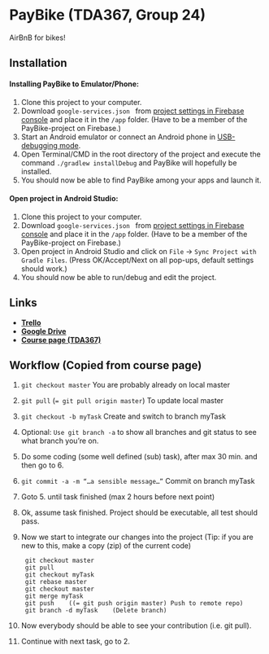 # PayBike (TDA367, Group 24)
AirBnB for bikes!
## Installation

#### Installing PayBike to Emulator/Phone:
1. Clone this project to your computer.
2. Download ```google-services.json ``` from [project settings in Firebase console](https://console.firebase.google.com/project/paybike-f5a13/settings/general/android:tda367.paybike) and place it in the ```/app``` folder. (Have to be a member of the PayBike-project on Firebase.)
3. Start an Android emulator or connect an Android phone in [USB-debugging mode](https://developer.android.com/studio/run/device).
4. Open Terminal/CMD in the root directory of the project and execute the command ```./gradlew installDebug``` and PayBike will hopefully be installed.
5. You should now be able to find PayBike among your apps and launch it.

#### Open project in Android Studio:
1. Clone this project to your computer.
2. Download ```google-services.json ``` from [project settings in Firebase console](https://console.firebase.google.com/project/paybike-f5a13/settings/general/android:tda367.paybike) and place it in the ```/app``` folder. (Have to be a member of the PayBike-project on Firebase.)
3. Open project in Android Studio and click on ```File``` &rarr; ```Sync Project with Gradle Files```. (Press OK/Accept/Next on all pop-ups, default settings should work.)
4. You should now be able to run/debug and edit the project.
## Links
* [**Trello**](https://trello.com/b/hgos5Guu/eda367-payride)
* [**Google Drive**](https://drive.google.com/drive/folders/1UGm1TVGUnyhd5HZt6wGgRpqhehPjBxv0)
* [**Course page (TDA367)**](http://www.cse.chalmers.se/edu/course/tda367/)
## Workflow (Copied from course page)
1. ```git checkout master``` You are probably already on local master
2. ```git pull``` (```= git pull origin master```) To update local master
3. ```git checkout -b myTask``` Create and switch to branch myTask
4. Optional: ```Use git branch -a``` to show all branches and git status to see what branch you’re on.
5. Do some coding (some well defined (sub) task), after max 30 min. and then go to 6.
6. ```git commit -a -m “…a sensible message…”``` Commit on branch myTask
7. Goto 5. until task finished (max 2 hours before next point)
8. Ok, assume task finished. Project should be executable, all test should pass.
9. Now we start to integrate our changes into the project (Tip: if you are new to this, make a copy (zip) of the current code)

        git checkout master
        git pull
        git checkout myTask
        git rebase master
        git checkout master
        git merge myTask
        git push    ((= git push origin master) Push to remote repo)
        git branch -d myTask    (Delete branch)
10. Now everybody should be able to see your contribution (i.e. git pull).
11. Continue with next task, go to 2.

